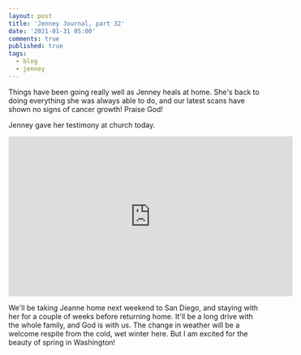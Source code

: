 ```yaml
---
layout: post
title: 'Jenney Journal, part 32'
date: '2021-01-31 05:00'
comments: true
published: true
tags:
  - blog
  - jenney
---
```

Things have been going really well as Jenney heals at home. She's back to doing everything she was always able to do, and our latest scans have shown no signs of cancer growth! Praise God!

Jenney gave her testimony at church today.
<iframe width="560" height="315" src="https://www.youtube.com/embed/krH4g3LK1b4" frameborder="0" allow="accelerometer; autoplay; clipboard-write; encrypted-media; gyroscope; picture-in-picture" allowfullscreen></iframe>

We'll be taking Jeanne home next weekend to San Diego, and staying with her for a couple of weeks before returning home. It'll be a long drive with the whole family, and God is with us. The change in weather will be a welcome respite from the cold, wet winter here. But I am excited for the beauty of spring in Washington!
